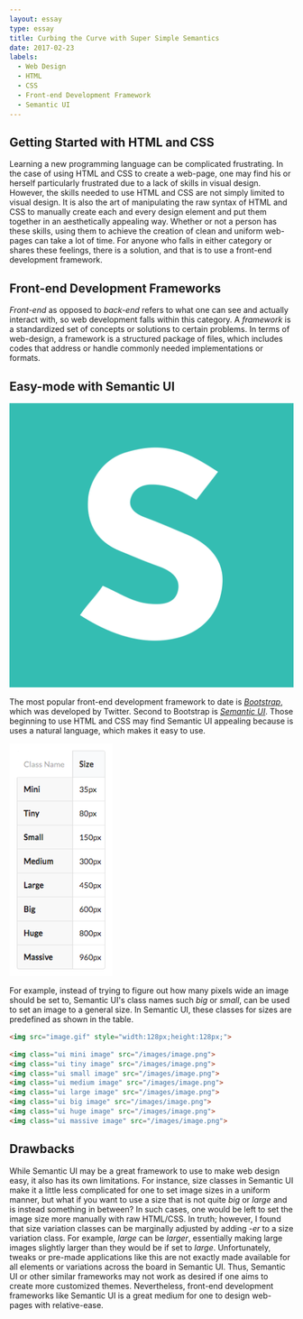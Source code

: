 ```yaml
---
layout: essay
type: essay
title: Curbing the Curve with Super Simple Semantics
date: 2017-02-23
labels:
  - Web Design
  - HTML
  - CSS
  - Front-end Development Framework
  - Semantic UI
---
```




## Getting Started with HTML and CSS

Learning a new programming language can be complicated frustrating. In the case of using HTML and CSS to create a web-page, one may find his or herself particularly frustrated due to a lack of skills in visual design.  However, the skills needed to use HTML and CSS are not simply limited to visual design.  It is also the art of manipulating the raw syntax of HTML and CSS to manually create each and every design element and put them together in an aesthetically appealing way.  Whether or not a person has these skills, using them to achieve the creation of clean and uniform web-pages can take a lot of time.  For anyone who falls in either category or shares these feelings, there is a solution, and that is to use a front-end development framework.

## Front-end Development Frameworks

*Front-end* as opposed to *back-end* refers to what one can see and actually interact with, so web development falls within this category.  A *framework* is a standardized set of concepts or solutions to certain problems.  In terms of web-design, a framework is a structured package of files, which includes codes that address or handle commonly needed implementations or formats. 

## Easy-mode with Semantic UI

<img class="ui tiny left floated image" src="../images/semanticui_logo.svg">

The most popular front-end development framework to date is [*Bootstrap*](http://getbootstrap.com/), which was developed by Twitter.  Second to Bootstrap is [*Semantic UI*](http://semantic-ui.com/).  Those beginning to use HTML and CSS may find Semantic UI appealing because is uses a natural language, which makes it easy to use.  

<img class="ui small left floated image" src="../images/sui_imagesize.png">

For example, instead of trying to figure out how many pixels wide an image should be set to, Semantic UI's class names such *big* or *small*, can be used to set an image to a general size.  In Semantic UI, these classes for sizes are predefined as shown in the table.

```html
<img src="image.gif" style="width:128px;height:128px;">
```

```html
<img class="ui mini image" src="/images/image.png">
<img class="ui tiny image" src="/images/image.png">
<img class="ui small image" src="/images/image.png">
<img class="ui medium image" src="/images/image.png">
<img class="ui large image" src="/images/image.png">
<img class="ui big image" src="/images/image.png">
<img class="ui huge image" src="/images/image.png">
<img class="ui massive image" src="/images/image.png">
```

## Drawbacks

While Semantic UI may be a great framework to use to make web design easy, it also has its own limitations. For instance, size classes in Semantic UI make it a little less complicated for one to set image sizes in a uniform manner, but what if you want to use a size that is not quite *big* or *large* and is instead something in between?  In such cases, one would be left to set the image size more manually with raw HTML/CSS.  In truth; however, I found that size variation classes can be marginally adjusted by adding *-er* to a size variation class.  For example, *large* can be *larger*, essentially making large images slightly larger than they would be if set to *large*.  Unfortunately, tweaks or pre-made applications like this are not exactly made available for all elements or variations across the board in Semantic UI.  Thus, Semantic UI or other similar frameworks may not work as desired if one aims to create more customized themes.  Nevertheless, front-end development frameworks like Semantic UI is a great medium for one to design web-pages with relative-ease.




